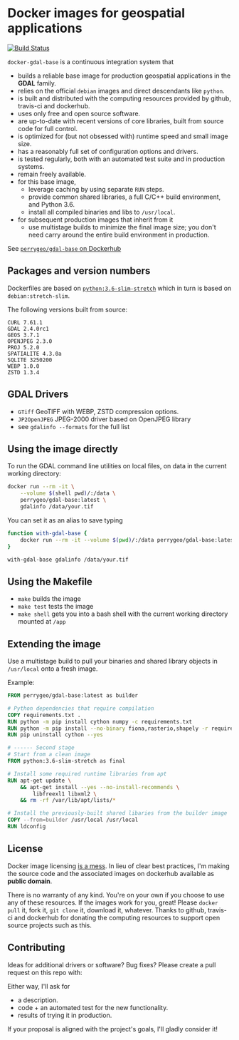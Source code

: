 # Docker images for geospatial applications

[![Build Status](https://travis-ci.com/perrygeo/docker-gdal-base.svg?branch=master)](https://travis-ci.com/perrygeo/docker-gdal-base)

`docker-gdal-base` is a continuous integration system that

* builds a reliable base image for production geospatial applications in the **GDAL** family.
* relies on the official `debian` images and direct descendants like `python`.
* is built and distributed with the computing resources provided by github, travis-ci and dockerhub.
* uses only free and open source software.
* are up-to-date with recent versions of core libraries, built from source code for full control.
* is optimized for (but not obsessed with) runtime speed and small image size.
* has a reasonably full set of configuration options and drivers.
* is tested regularly, both with an automated test suite and in production systems.
* remain freely available.
* for this base image,
    - leverage caching by using separate `RUN` steps.
    - provide common shared libraries, a full C/C++ build environment, and Python 3.6.
    - install all compiled binaries and libs to `/usr/local`.
* for subsequent production images that inherit from it
    - use multistage builds to minimize the final image size; you don't need carry around the entire build environment in production.

See [`perrygeo/gdal-base` on Dockerhub](https://hub.docker.com/r/perrygeo/gdal-base)

## Packages and version numbers

Dockerfiles are based on [`python:3.6-slim-stretch`](https://github.com/docker-library/python/blob/master/3.6/stretch/slim/Dockerfile) which in turn is based on `debian:stretch-slim`.


The following versions built from source:

```
CURL 7.61.1
GDAL 2.4.0rc1
GEOS 3.7.1
OPENJPEG 2.3.0
PROJ 5.2.0
SPATIALITE 4.3.0a
SQLITE 3250200
WEBP 1.0.0
ZSTD 1.3.4
```

## GDAL Drivers


* `GTiff` GeoTIFF with WEBP, ZSTD compression options.
* `JP2OpenJPEG` JPEG-2000 driver based on OpenJPEG library
* see `gdalinfo --formats` for the full list


## Using the image directly


To run the GDAL command line utilities on local files, on data in the current working directory:

```bash
docker run --rm -it \
    --volume $(shell pwd)/:/data \
    perrygeo/gdal-base:latest \
    gdalinfo /data/your.tif
```

You can set it as an alias to save typing

```bash
function with-gdal-base {
    docker run --rm -it --volume $(pwd)/:/data perrygeo/gdal-base:latest "$@"
}

with-gdal-base gdalinfo /data/your.tif
```

## Using the Makefile

* `make` builds the image
* `make test` tests the image
* `make shell` gets you into a bash shell with the current working directory mounted at `/app`

## Extending the image

Use a multistage build to pull your binaries and shared library objects in `/usr/local` onto a fresh image.

Example:
```Dockerfile
FROM perrygeo/gdal-base:latest as builder

# Python dependencies that require compilation
COPY requirements.txt .
RUN python -m pip install cython numpy -c requirements.txt
RUN python -m pip install --no-binary fiona,rasterio,shapely -r requirements.txt
RUN pip uninstall cython --yes

# ------ Second stage
# Start from a clean image
FROM python:3.6-slim-stretch as final

# Install some required runtime libraries from apt
RUN apt-get update \
    && apt-get install --yes --no-install-recommends \
        libfreexl1 libxml2 \
    && rm -rf /var/lib/apt/lists/*

# Install the previously-built shared libaries from the builder image
COPY --from=builder /usr/local /usr/local
RUN ldconfig
```

## License

Docker image licensing [is a mess](https://opensource.stackexchange.com/a/7015).
In lieu of clear best practices, I'm making the source code and the associated images on dockerhub
available as **public domain**.

There is no warranty of any kind.
You're on your own if you choose to use any of these resources.
If the images work for you, great!
Please `docker pull` it, fork it, `git clone` it, download it, whatever.
Thanks to github, travis-ci and dockerhub
for donating the computing resources to support open source projects such as this.


## Contributing

Ideas for additional drivers or software? Bug fixes? Please create a pull request on this repo with:


Either way, I'll ask for

* a description.
* code + an automated test for the new functionality.
* results of trying it in production.

If your proposal is aligned with the project's goals, I'll gladly consider it!
